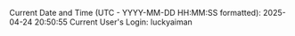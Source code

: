 Current Date and Time (UTC - YYYY-MM-DD HH:MM:SS formatted): 2025-04-24 20:50:55
Current User's Login: luckyaiman
